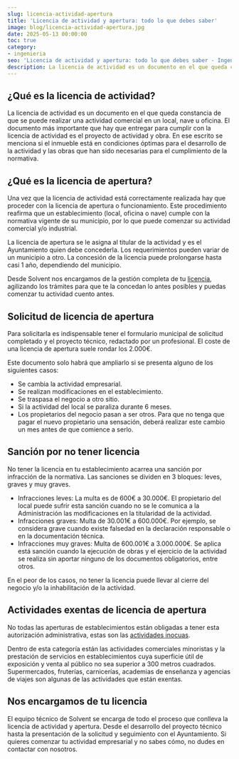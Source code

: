 ```yaml
---
slug: licencia-actividad-apertura
title: 'Licencia de actividad y apertura: todo lo que debes saber'
image: blog/licencia-actividad-apertura.jpg
date: 2025-05-13 00:00:00
toc: true
category:
- ingenieria
seo: 'Licencia de actividad y apertura: todo lo que debes saber - Ingeniería Solvent'
description: La licencia de actividad es un documento en el que queda constancia de que se puede realizar una actividad comercial en un local, nave u oficina.
---
```

## ¿Qué es la licencia de actividad?

La licencia de actividad es un documento en el que queda constancia de que se puede realizar una actividad comercial en un local, nave u oficina. El documento más importante que hay que entregar para cumplir con la licencia de actividad es el proyecto de actividad y obra. En ese escrito se menciona si el inmueble está en condiciones óptimas para el desarrollo de la actividad y las obras que han sido necesarias para el cumplimiento de la normativa.

## ¿Qué es la licencia de apertura?

Una vez que la licencia de actividad está correctamente realizada hay que proceder con la licencia de apertura o funcionamiento. Este procedimiento reafirma que un establecimiento (local, oficina o nave) cumple con la normativa vigente de su municipio, por lo que puede comenzar su actividad comercial y/o industrial.

La licencia de apertura se le asigna al titular de la actividad y es el Ayuntamiento quien debe concederla. Los requerimientos pueden variar de un municipio a otro. La concesión de la licencia puede prolongarse hasta casi 1 año, dependiendo del municipio.

Desde Solvent nos encargamos de la gestión completa de tu [licencia](/ingenieria/), agilizando los trámites para que te la concedan lo antes posibles y puedas comenzar tu actividad cuento antes.

## Solicitud de licencia de apertura

Para solicitarla es indispensable tener el formulario municipal de solicitud completado y el proyecto técnico, redactado por un profesional. El coste de una licencia de apertura suele rondar los 2.000€.

Este documento solo habrá que ampliarlo si se presenta alguno de los siguientes casos:

- Se cambia la actividad empresarial.
- Se realizan modificaciones en el establecimiento.
- Se traspasa el negocio a otro sitio.
- Si la actividad del local se paraliza durante 6 meses.
- Los propietarios del negocio pasan a ser otros. Para que no tenga que pagar el nuevo propietario una sensación, deberá realizar este cambio un mes antes de que comience a serlo.

## Sanción por no tener licencia

No tener la licencia en tu establecimiento acarrea una sanción por infracción de la normativa. Las sanciones se dividen en 3 bloques: leves, graves y muy graves.

- Infracciones leves: La multa es de 600€ a 30.000€. El propietario del local puede sufrir esta sanción cuando no se le comunica a la Administración las modificaciones en la titularidad de la actividad.
- Infracciones graves: Multa de 30.001€ a 600.000€. Por ejemplo, se considera grave cuando existe falsedad en la declaración responsable o en la documentación técnica.
- Infracciones muy graves: Multa de 600.001€ a 3.000.000€. Se aplica está sanción cuando la ejecución de obras y el ejercicio de la actividad se realiza sin aportar ninguno de los documentos obligatorios, entre otros.

En el peor de los casos, no tener la licencia puede llevar al cierre del negocio y/o la inhabilitación de la actividad.

## Actividades exentas de licencia de apertura

No todas las aperturas de establecimientos están obligadas a tener esta autorización administrativa, estas son las [actividades inocuas](https://noticias.juridicas.com/conocimiento/articulos-doctrinales/4503-procedimiento-basico-para-la-obtencion-de-licencia-de-apertura-de-establecimientos-para-actividades-inocuas/).

Dentro de esta categoría están las actividades comerciales minoristas y la prestación de servicios en establecimientos cuya superficie útil de exposición y venta al público no sea superior a 300 metros cuadrados. Supermercados, fruterías, carnicerías, academias de enseñanza y agencias de viajes son algunas de las actividades que están exentas.

## Nos encargamos de tu licencia

El equipo técnico de Solvent se encarga de todo el proceso que conlleva la licencia de actividad y apertura. Desde el desarrollo del proyecto técnico hasta la presentación de la solicitud y seguimiento con el Ayuntamiento. Si quieres comenzar tu actividad empresarial y no sabes cómo, no dudes en contactar con nosotros.
